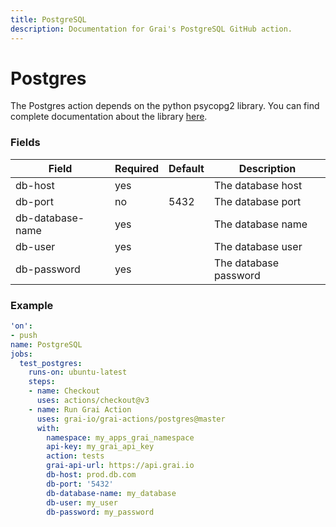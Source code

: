 ```yaml
---
title: PostgreSQL
description: Documentation for Grai's PostgreSQL GitHub action.
---
```


# Postgres

The Postgres action depends on the python psycopg2 library.
You can find complete documentation about the library [here](https://www.psycopg.org/docs/).


### Fields



| Field | Required | Default | Description |
|-----|-----|-----|-----|
| db-host | yes |  | The database host |
| db-port | no | 5432 | The database port |
| db-database-name | yes |  | The database name |
| db-user | yes |  | The database user |
| db-password | yes |  | The database password |




### Example



```yaml copy
'on':
- push
name: PostgreSQL
jobs:
  test_postgres:
    runs-on: ubuntu-latest
    steps:
    - name: Checkout
      uses: actions/checkout@v3
    - name: Run Grai Action
      uses: grai-io/grai-actions/postgres@master
      with:
        namespace: my_apps_grai_namespace
        api-key: my_grai_api_key
        action: tests
        grai-api-url: https://api.grai.io
        db-host: prod.db.com
        db-port: '5432'
        db-database-name: my_database
        db-user: my_user
        db-password: my_password

```
